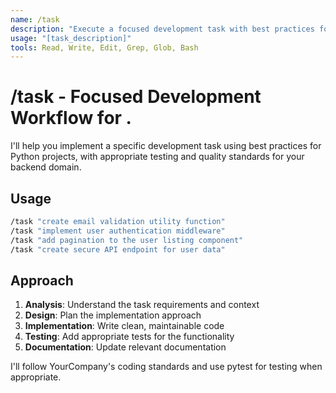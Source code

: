 ```yaml
---
name: /task
description: "Execute a focused development task with best practices for ."
usage: "[task_description]"
tools: Read, Write, Edit, Grep, Glob, Bash
---
```


# /task - Focused Development Workflow for .

I'll help you implement a specific development task using best practices for Python projects, with appropriate testing and quality standards for your backend domain.

## Usage
```bash
/task "create email validation utility function"
/task "implement user authentication middleware"
/task "add pagination to the user listing component"
/task "create secure API endpoint for user data"
```

## Approach

1. **Analysis**: Understand the task requirements and context
2. **Design**: Plan the implementation approach
3. **Implementation**: Write clean, maintainable code
4. **Testing**: Add appropriate tests for the functionality
5. **Documentation**: Update relevant documentation

I'll follow YourCompany's coding standards and use pytest for testing when appropriate.
